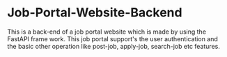 # Job-Portal-Website-Backend
This is a back-end of a job portal website which is made by using the FastAPI frame work. This job portal support's the user authentication and the basic other operation like post-job, apply-job, search-job etc features.
